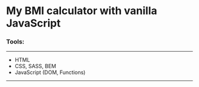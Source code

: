 # My BMI calculator with vanilla JavaScript

### Tools:
---
- HTML 
- CSS, SASS, BEM 
- JavaScript (DOM, Functions)
---
